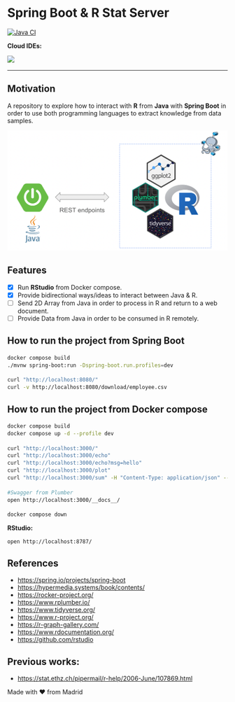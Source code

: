 # Spring Boot & R Stat Server

[![Java CI](https://github.com/jabrena/spring-boot-and-r-language/actions/workflows/maven.yml/badge.svg)](https://github.com/jabrena/spring-boot-and-r-language/actions/workflows/maven.yml)

**Cloud IDEs:**

[![](https://gitpod.io/button/open-in-gitpod.svg)](https://gitpod.io/#https://github.com/jabrena/spring-boot-and-r)

---


## Motivation

A repository to explore how to interact with **R** from **Java** with **Spring Boot** in order to use both programming languages to extract knowledge from data samples.

![](./docs/architectural-solution.png)

## Features

- [x] Run **RStudio** from Docker compose.
- [x] Provide bidirectional ways/ideas to interact between Java & R.
- [ ] Send 2D Array from Java in order to process in R and return to a web document.
- [ ] Provide Data from Java in order to be consumed in R remotely.

## How to run the project from Spring Boot

```bash
docker compose build
./mvnw spring-boot:run -Dspring-boot.run.profiles=dev

curl "http://localhost:8080/"
curl -v http://localhost:8080/download/employee.csv
```

## How to run the project from Docker compose

```bash
docker compose build
docker compose up -d --profile dev

curl "http://localhost:3000/"
curl "http://localhost:3000/echo"
curl "http://localhost:3000/echo?msg=hello"
curl "http://localhost:3000/plot"
curl "http://localhost:3000/sum" -H "Content-Type: application/json" --data '{"a":4, "b":5}' 

#Swagger from Plumber
open http://localhost:3000/__docs__/

docker compose down
```

**RStudio:**

```
open http://localhost:8787/
```

## References

- https://spring.io/projects/spring-boot
- https://hypermedia.systems/book/contents/
- https://rocker-project.org/
- https://www.rplumber.io/
- https://www.tidyverse.org/
- https://www.r-project.org/
- https://r-graph-gallery.com/
- https://www.rdocumentation.org/
- https://github.com/rstudio

## Previous works:

- https://stat.ethz.ch/pipermail/r-help/2006-June/107869.html

Made with ❤️ from Madrid
